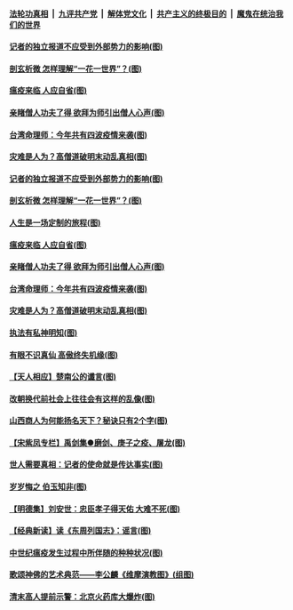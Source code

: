 ####  [法轮功真相](../../../../basic/blob/master/README.md?t=04230001) &nbsp;|&nbsp; [九评共产党](../../../../9ping.md/blob/master/README.md?t=04230001) &nbsp;|&nbsp; [解体党文化](../../../../jtdwh.md/blob/master/README.md?t=04230001)  &nbsp;|&nbsp; [共产主义的终极目的](../../../../gczydzjmd.md/blob/master/README.md?t=04230001) &nbsp;|&nbsp; [魔鬼在统治我们的世界](../../../../mgztzwmdsj.md/blob/master/README.md?t=04230001) 

#### [记者的独立报道不应受到外部势力的影响(图)](../pages/p7/930303.md?t=04230001) 

#### [剖玄析微 怎样理解“一花一世界”？(图)](../pages/p7/930688.md?t=04230001) 

#### [瘟疫来临 人应自省(图)](../pages/p7/930398.md?t=04230001) 

#### [亲睹僧人功夫了得 欲拜为师引出僧人心声(图)](../pages/p7/930445.md?t=04230001) 

#### [台湾命理师：今年共有四波疫情来袭(图)](../pages/p7/930542.md?t=04230001) 

#### [灾难是人为？高僧道破明末动乱真相(图)](../pages/p7/930218.md?t=04230001) 

#### [记者的独立报道不应受到外部势力的影响(图)](../pages/p7/930303.md?t=04230001) 

#### [剖玄析微 怎样理解“一花一世界”？(图)](../pages/p7/930688.md?t=04230001) 

#### [人生是一场定制的旅程(图)](../pages/p7/930224.md?t=04230001) 

#### [瘟疫来临 人应自省(图)](../pages/p7/930398.md?t=04230001) 

#### [亲睹僧人功夫了得 欲拜为师引出僧人心声(图)](../pages/p7/930445.md?t=04230001) 

#### [台湾命理师：今年共有四波疫情来袭(图)](../pages/p7/930542.md?t=04230001) 

#### [灾难是人为？高僧道破明末动乱真相(图)](../pages/p7/930218.md?t=04230001) 

#### [执法有私神明知(图)](../pages/p7/930115.md?t=04230001) 

#### [有眼不识真仙 高傲终失机缘(图)](../pages/p7/930020.md?t=04230001) 

#### [【天人相应】楚南公的谶言(图)](../pages/p7/930019.md?t=04230001) 

#### [改朝换代前社会上往往会有这样的乱像(图)](../pages/p7/930217.md?t=04230001) 

#### [山西商人为何能扬名天下？秘诀只有2个字(图)](../pages/p7/930261.md?t=04230001) 

#### [【宋紫凤专栏】禹剑集●磨剑、庚子之疫、屠龙(图)](../pages/p7/930107.md?t=04230001) 

#### [世人需要真相：记者的使命就是传达事实(图)](../pages/p7/930088.md?t=04230001) 

#### [岁岁悔之 伯玉知非(图)](../pages/p7/929750.md?t=04230001) 

#### [【明德集】刘安世：忠臣孝子得天佑 大难不死(图)](../pages/p7/929757.md?t=04230001) 

#### [【经典新读】读《东周列国志》：谣言(图)](../pages/p7/929760.md?t=04230001) 

#### [中世纪瘟疫发生过程中所伴随的种种状况(图)](../pages/p7/929759.md?t=04230001) 

#### [歌颂神佛的艺术典范——李公麟《维摩演教图》(组图)](../pages/p7/928458.md?t=04230001) 

#### [清末高人提前示警：北京火药库大爆炸(图)](../pages/p7/930016.md?t=04230001) 

